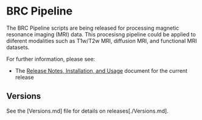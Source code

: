 # BRC Pipeline

The BRC Pipeline scripts are being released for processing magnetic resonance imaging (MRI) data. This procesisng pipeline could be applied to diiferent modalities such as T1w/T2w MRI, diffusion MRI, and functional MRI datasets.

For further information, please see:

* The [Release Notes, Installation, and Usage][release-install-use] document
  for the current release

## Versions

See the [Versions.md] file for details on releases[./Versions.md].



<!-- References -->


[release-install-use]: https://github.com/SPMIC-UoN/BRC_Pipeline/wiki
